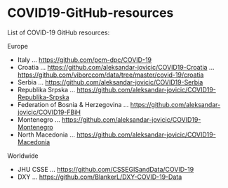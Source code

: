 # COVID19-GitHub-resources
List of COVID-19 GitHub resources:

Europe

- Italy ... https://github.com/pcm-dpc/COVID-19
- Croatia ... https://github.com/aleksandar-jovicic/COVID19-Croatia ... https://github.com/viborccom/data/tree/master/covid-19/croatia
- Serbia ... https://github.com/aleksandar-jovicic/COVID19-Serbia
- Republika Srpska ... https://github.com/aleksandar-jovicic/COVID19-Republika-Srpska
- Federation of Bosnia & Herzegovina ... https://github.com/aleksandar-jovicic/COVID19-FBiH
- Montenegro ... https://github.com/aleksandar-jovicic/COVID19-Montenegro
- North Macedonia ... https://github.com/aleksandar-jovicic/COVID19-Macedonia

Worldwide

- JHU CSSE ... https://github.com/CSSEGISandData/COVID-19
- DXY ... https://github.com/BlankerL/DXY-COVID-19-Data
